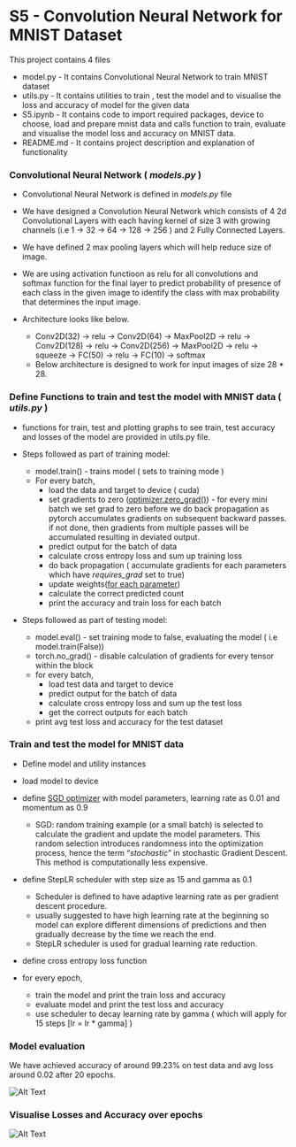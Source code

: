 # S5 - Convolution Neural Network for MNIST Dataset

This project contains 4 files

* model.py - It contains Convolutional Neural Network to train MNIST dataset
* utils.py - It contains utilities to train , test the model and to visualise the loss and accuracy of model for the given data
* S5.ipynb - It contains code to import required packages, device to choose, load and prepare mnist data and calls function to train, evaluate and visualise the model loss and accuracy on MNIST data.
* README.md - It contains project description and explanation of functionality

### Convolutional Neural Network ( ***models.py*** )

* Convolutional Neural Network is defined in *models.py* file

* We have designed a Convolution Neural Network which consists of 4 2d Convolutional Layers with each having kernel of size 3 with growing channels (i.e 1 -> 32 -> 64 -> 128 -> 256 ) and 2 Fully Connected Layers.

* We have defined 2 max pooling layers which will help reduce size of image.

* We are using activation functioon as relu for all convolutions and softmax function for the final layer to predict probability of presence of each class in the given image to identify the class with max probability that determines the input image.

* Architecture looks like below.
  * Conv2D(32) -> relu -> Conv2D(64) -> MaxPool2D -> relu -> Conv2D(128)  -> relu -> Conv2D(256) -> MaxPool2D -> relu -> squeeze -> FC(50) -> relu -> FC(10) -> softmax
  * Below architecture is designed to work for input images of size 28 * 28.

### Define Functions to train and test the model with MNIST data ( ***utils.py*** )

* functions for train, test and plotting graphs to see train, test accuracy and losses of the model are provided in utils.py file.

* Steps followed as part of training model:
  * model.train() - trains model ( sets to training mode )
  * For every batch,
    * load the data and target to device ( cuda)
    * set gradients to zero ([optimizer.zero_grad()](https://stackoverflow.com/questions/48001598/why-do-we-need-to-call-zero-grad-in-pytorch)) - for every mini batch we set grad to zero before we do back propagation as pytorch accumulates gradients on subsequent backward passes. if not done, then gradients from multiple passes will be accumulated resulting in deviated output.
    * predict output for the batch of data
    * calculate cross entropy loss and sum up training loss
    * do back propagation ( accumulate gradients for each parameters which have *requires_grad* set to true) 
    * update weights([for each parameter](https://discuss.pytorch.org/t/what-does-the-backward-function-do/9944))
    * calculate the correct predicted count
    * print the accuracy and train loss for each batch

* Steps followed as part of testing model:
  * model.eval() - set training mode to false, evaluating the model ( i.e model.train(False))
  * torch.no_grad() - disable calculation of gradients for every tensor within the block
  * for every batch,
    * load test data and target to device
    * predict output for the batch of data
    * calculate cross entropy loss and sum up the test loss
    * get the correct outputs for each batch
  * print avg test loss  and accuracy for the test dataset

### Train and test the model for MNIST data

* Define model and utility instances
* load model to device
* define [SGD optimizer](https://pytorch.org/docs/stable/generated/torch.optim.SGD.html#sgd) with model parameters, learning rate as 0.01 and momentum as 0.9 
  * SGD: random training example (or a small batch) is selected to calculate the gradient and update the model parameters. This random selection introduces randomness into the optimization process, hence the term “*stochastic*” in stochastic Gradient Descent. This method is computationally less expensive.


* define StepLR scheduler with step size as 15 and gamma as 0.1
  * Scheduler is defined to have adaptive learning rate as per gradient descent procedure.
  * usually suggested to have high learning rate at the beginning so model can explore different dimensions of predictions and then gradually decrease by the time we reach the end.
  * StepLR scheduler is used for gradual learning rate reduction.
* define cross entropy loss function
* for every epoch,
  * train the model and print the train loss and accuracy
  * evaluate model and print the test loss and accuracy
  * use scheduler to decay learning rate by gamma ( which will apply for 15 steps [lr = lr * gamma] )

### Model evaluation

We have achieved accuracy of around 99.23% on test data and avg loss around 0.02 after 20 epochs.

![Alt Text](https://github.com/das91t70/S5/tree/main/img2.png?raw=true)


### Visualise Losses and Accuracy over epochs


![Alt Text](https://github.com/das91t70/S5/tree/main/img1.png?raw=true)





